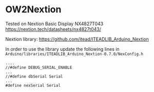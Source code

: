 # OW2Nextion
Tested on Nextion Basic Display NX4827T043 https://nextion.tech/datasheets/nx4827t043/

Nextion library: https://github.com/itead/ITEADLIB_Arduino_Nextion

In order to use the library update the following lines in `Arduino/libraries/ITEADLIB_Arduino_Nextion-0.7.0/NexConfig.h`

```{c}
....
//#define DEBUG_SERIAL_ENABLE
...
//#define dbSerial Serial
...
#define nexSerial Serial
```



